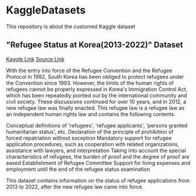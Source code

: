 # KaggleDatasets
This repository is about the customed Kaggle dataset

## "Refugee Status at Korea(2013-2022)" Dataset
[Kaggle Link]()
[Source Link](https://www.data.go.kr/data/15112444/fileData.do)

With the entry into force of the Refugee Convention and the Refugee Protocol in 1992, South Korea has been obliged to protect refugees under the Convention since 1993.
However, the limits of the human rights of refugees cannot be properly expressed in Korea's Immigration Control Act, which has been repeatedly pointed out by the international community and civil society.
These discussions continued for over 10 years, and in 2012, a new refugee law was finally enacted. This refugee law is a refugee law as an independent human rights law and contains the following contents.

Conceptual definitions of 'refugees', 'refugee applicants', 'persons granted humanitarian status', etc.
Declaration of the principle of prohibition of forced repatriation without exception
Mandatory support for refugee application procedures, such as cooperation with related organizations, assistance with lawyers, and interpretation
Taking into account the special characteristics of refugees, the burden of proof and the degree of proof are eased
Establishment of Refugee Committee
Support for living expenses and employment until the end of the refugee status examination

This dataset contains information on the status of refugee applications from 2013 to 2022, after the new refugee law came into force.
